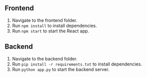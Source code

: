 ## Frontend
1. Navigate to the frontend folder.
2. Run `npm install` to install dependencies.
3. Run `npm start` to start the React app.

## Backend
1. Navigate to the backend folder.
2. Run `pip install -r requirements.txt` to install dependencies.
3. Run `python app.py` to start the backend server.
